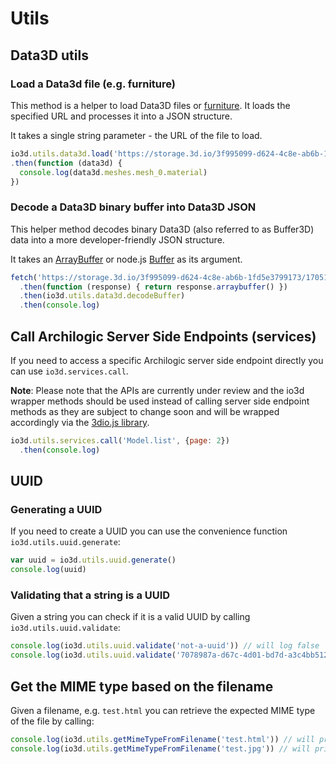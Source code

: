 # Utils

## Data3D utils

### Load a Data3d file (e.g. furniture)

This method is a helper to load Data3D files or [furniture](./furniture-library.html).
It loads the specified URL and processes it into a JSON structure.

It takes a single string parameter - the URL of the file to load.

```javascript
io3d.utils.data3d.load('https://storage.3d.io/3f995099-d624-4c8e-ab6b-1fd5e3799173/170515-0913-4p3ktf/1e588a3b-90ac-4a32-b5b8-ff2fda7f87c4.gz.data3d.buffer')
.then(function (data3d) {
  console.log(data3d.meshes.mesh_0.material)
})
```

### Decode a Data3D binary buffer into Data3D JSON

This helper method decodes binary Data3D (also referred to as Buffer3D) data into a more developer-friendly JSON structure.

It takes an [ArrayBuffer](https://developer.mozilla.org/en-US/docs/Web/JavaScript/Reference/Global_Objects/ArrayBuffer) or node.js [Buffer](https://nodejs.org/api/buffer.html) as its argument.

```javascript
fetch('https://storage.3d.io/3f995099-d624-4c8e-ab6b-1fd5e3799173/170515-0913-4p3ktf/1e588a3b-90ac-4a32-b5b8-ff2fda7f87c4.gz.data3d.buffer')
  .then(function (response) { return response.arraybuffer() })
  .then(io3d.utils.data3d.decodeBuffer)
  .then(console.log)
```

## Call Archilogic Server Side Endpoints (services)

If you need to access a specific Archilogic server side endpoint directly you can use `io3d.services.call`.

**Note**: Please note that the APIs are currently under review and the io3d wrapper methods should be used instead of calling server side endpoint methods as they are subject to change soon and will be wrapped accordingly via the [3dio.js library](https://github.com/archilogic-com/3dio-js).

```javascript
io3d.utils.services.call('Model.list', {page: 2})
  .then(console.log)
```

## UUID

### Generating a UUID
If you need to create a UUID you can use the convenience function `io3d.utils.uuid.generate`:

```javascript
var uuid = io3d.utils.uuid.generate()
console.log(uuid)
```

### Validating that a string is a UUID

Given a string you can check if it is a valid UUID by calling `io3d.utils.uuid.validate`:

```javascript
console.log(io3d.utils.uuid.validate('not-a-uuid')) // will log false
console.log(io3d.utils.uuid.validate('7078987a-d67c-4d01-bd7d-a3c4bb51244b')) // will log true
```

## Get the MIME type based on the filename

Given a filename, e.g. `test.html` you can retrieve the expected MIME type of the file by calling:

```javascript
console.log(io3d.utils.getMimeTypeFromFilename('test.html')) // will print 'text/html'
console.log(io3d.utils.getMimeTypeFromFilename('test.jpg')) // will print 'image/jpeg'
```

